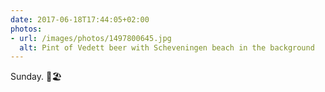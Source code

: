 ```yaml
---
date: 2017-06-18T17:44:05+02:00
photos:
- url: /images/photos/1497800645.jpg
  alt: Pint of Vedett beer with Scheveningen beach in the background
---
```

Sunday. 🍺🏖
